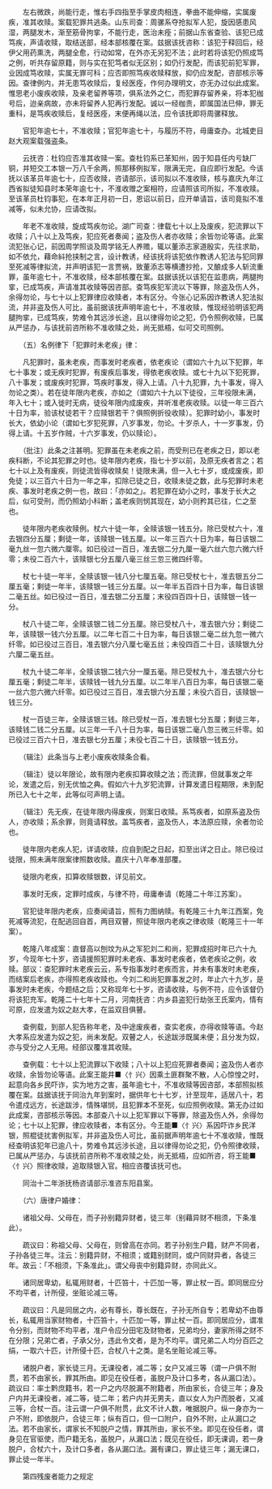 <!-- { "loadSidebar": true } -->
　　左右微跌，尚能行走，惟右手四指至手掌皮肉相连，拳曲不能伸缩，实属废疾，准其收赎。案载犯罪共逃条。山东司查：周骡系夺抢拟军人犯，旋因感患风湿，两腿发木，渐至筋骨拘挛，不能行走，医治未痊；前据山东省查验、该犯已成笃疾，声请收赎，取结送部，经本部核覆在案。兹据该抚咨称：该犯于释回后，经伊父用药熏洗，两腿全愈，行动如常，在外亦无另犯不法；此时若将该犯仍照成笃之例，听共存留原籍，则与实在犯笃者似无区别；如仍行发配，而该犯前犯军罪，业因成笃收赎，实属无罪可科；应否即照笃疾收赎释放，抑仍应发配，咨部核示等因。查律例内，并无患笃收赎后，复经医痊，作何办理明文，亦无办过似此成案。惟思老小废疾收赎，及亲老留养等项，俱系法外之仁，而犯罪存留养亲，将本犯枷号后，迨亲病故，亦未将留养人犯再行发配。诚以一经枷责，即属国法巳伸，罪无重科，是笃疾收赎后，复经医痊，末便再绳以法，应令该抚即将周骡释放。

　　官犯年逾七十，不准收赎；官犯年逾七十，与履历不符，毋庸查办。北城吏目赵大观案载强盗条。

　　云抚咨：杜钧应否准其收赎一案。查杜钧系已革知州，因于知县任内亏缺厂铜，并短交工本银一万八千余两，照那移例拟军，限满无完，自应即行发配。今该抚以该革员年逾七十，应否收赎，咨请部示，该司拟以不准收赎，核与嘉庆九年江西省拟徒知县时本荣年逾七十，不淮收赠之案相符，应请照该司所拟，不准收赎。至该革员杜钧事犯，在本年正月初一日，恩诏以前日，应开单请旨，该司竟拟不准减等，似未允协，应请改拟。

　　年老不准收赎，旋成笃疾勿论。湖广司查：律载七十以上及废疾，犯流罪以下收赎；八十以上及笃疾，犯应死者奏闻；盗及伤人者亦收赎；余皆勿论等语。此案流犯张心记，前因周学照谈及周学铭无人养赡，辄以董添志家道殷实，先往求助，如不依允，藉命紏抢挟制之言，设计教诱，经该抚将该犯依作教诱人犯法与犯同罪至死减等律拟流，并声明该犯一言贾祸，致董添志等横遭抄抢，又酿成多人斩流重罪，虽年逾七十，不准收赎，经本部核覆在案。兹据该抚以该犯在监患病，两腿拘挛，已成笃疾，声请准其收赎等因咨部。查笃疾犯军流以下等罪，除盗及伤人外，余得勿论，与七十以上犯罪律应收赎者，本有区分。今张心记系因诈教诱人犯法拟流，并非盗及伤人可比，虽前据该抚声明年逾七十，不准收赎，惟现经验明该犯两腿拘挛，已成笃疾，势难令其远涉长途，且以律得勿论之犯，仍令照例收赎，已属从严惩办，与该抚前咨所称不准收赎之处，尚无抵梧，似可交司照例。

　　（五）名例律下「犯罪时未老疾」律：

　　凡犯罪时，虽未老疾，而事发时老疾者，依老疾论（谓如六十九以下犯罪，年七十事发；或无疾时犯罪，有废疾后事发，得依老疾收赎。或七十九以下犯死罪，八十事发；或废疾时犯罪，笃疾时事发，得入上请。八十九犯罪，九十事发，得入勿论之类）。若在徒年限内老疾，亦如之（谓如六十九以下徒役，三年役限未满，年入七十；或入徙时无病，徒役年限内成废疾，并听准老疾收赎。以徒一年三百六十日为率，验该杖徒若干？应赎银若干？俱照例折役收赎）。犯罪时幼小，事发时长大，依幼小论（谓如七岁犯死罪，八岁事发，勿论。十岁杀人，十一岁事发，仍得上请。十五岁作贼，十六岁事发，仍以赎论）。

　　（批注）此条之注甚明。犯罪虽在未老疾之前，而受刑已在老疾之日，即以老疾科断，不论其犯罪之时也。徒年限内老疾，指七十岁以前，及原无疾者言之；若七十以上及有废疾，则徒流皆得收赎矣！徒限未满，但一入七十岁，或成废疾，即免徒；以三百六十日为一年之率，扣除已徒之日，收赎未徒之数，此与犯罪时未老疾、事发时老疾之例一也，故曰：「亦如之」。若犯罪在幼小之时，事发于长大之后，似可受刑，而仍照幼小科断；盖老疾则悯其现在，幼小则矜其已往，仁之至也。

　　徒年限内老疾收赎例。杖六十徒一年，全赎该银一钱五分。除已受杖六十，准去银四分五厘；剩徒一年，该赎银一钱五厘。以一年三百六十日为率，每日该银二毫九丝一忽六微六厘零。如已役过一百日，准去银二分九厘一毫六丝六忽六微六纤零；未役二百六十，该赎银七分五厘八毫三丝三忽三微四纤零。

　　杖七十徒一年半，全赎该银一钱八分七厘五毫。除已受杖七十，准去银五分二厘五毫；剩徒一年半，该赎银一钱三分五厘。以一年半五百四十日为率，每日该银二毫五丝。如已役过一百日，准去银二分五厘；末役四百四十日，该赎银一钱一分。

　　杖八十徒二年，全赎该银二钱二分五厘。除已受杖八十，准去银六分；剩徒二年，该赎银一钱六分五厘。以二年七百二十日为率，每日该银二毫二丝九忽一微六纤零。如已役过三百日，准去银六分八厘七毫五丝；未役四百二十日，该赎银九分六厘二毫五丝。

　　杖九十徒二年半，全赎该银二钱六分一厘五毫。除已受杖九十，准去银六分七厘五毫；剩徒二年半，该赎钱一钱九分五厘。以二年半八百日为率，每日该银二毫一丝六忽六微六纤零。如已役过三百日，准去银六分五厘；未役六百日，该赎银一钱三分。

　　杖一百徒三年，全赎该银三钱。除已受杖一百，准去银七分五厘；剩徒三年，该赎钱二钱二分五厘。以三年一千八十日为率，每日该银二毫八忽三微三纤零。如已役过三百六十日，准去银七分五厘；未役七百二十日，该赎银一钱五分。

　　（辑注）此条当与上老小废疾收赎条合看。

　　（辑注）徒以年限论，故有限内老疾扣算收赎之法；而流罪，但就事发之年论，发遣之后，别无优恤之典。假如六十九岁犯流罪，计算发遣日程期限，未到配所已入七十之年，此等似可声明上请。

　　（辑注）先无疾，在徒年限内得废疾，则案日收赎。系笃疾者，如原系盗及伤人，亦收赎；系余罪，则竟请释放。盖笃疾者，盗及伤人，本法原应赎，余者勿论也。

　　徒年限内老疾人犯，详请收赎，应自到配之日起，扣至出详之日止。除已役过徒限，照未满年限案律照数收赎。嘉庆十八年奉准部覆。

　　徒限内老疾，扣算收赎银数，详见前文。

　　事发时无疾，定罪时成疾，与律不符，毋庸奉请（乾隆二十年江苏案）。

　　官犯徒年限内老疾，应奏闻请旨，照有力图纳赎。有乾隆三十九年江西案，免死减等流犯，在配逃回自首，两目双瞽，照徒年限内老疾之律收赎（乾隆三十一年案）。

　　乾隆八年成案：直督高以刨坟为从之军犯刘二和尚，犯罪成招时年已六十九岁，今现年七十岁，咨请援照犯罪时未老疾、事发时老疾者，依老疾论之例，收赎。部议：查犯罪时末老疾云云，系专指事发时老疾而言，并未有事发时未老疾，而结案后老疾，亦得照老疾收赎也。今刘二和尚犯罪事发之时，年止六十九岁，是事发时未老疾，今题结之后；又称现年七十岁，咨请收赎，与例不符，应令该督仍将该犯充军。乾隆二十七年十二月，河南抚咨：内乡县盗犯行劫张王氏案内，情有可原，应发遣为奴之赵大孝，在监双目俱瞽。

　　查例载，到部人犯告称年老，及中途废疾者，查实老疾，亦得收赎等语。今赵大孝系应发遣为奴之犯，尚未发配。双瞽之人，长途跋涉既属未便；且分发为奴，亦与受分之人无用。经部议覆准其收赎。

　　查例载：七十以上犯流罪以下收赎；八十以上犯应死罪者奏闻；盗及伤人者亦收赎，余皆勿论等语。此案王能井■〈忄兴〉因乘土匪群聚不散，人心惊惶之时，起意向各乡民吓诈，实为地方之害，虽年逾七十，不准收赎等因咨部，本部照拟核覆在案。兹据该抚于同治九年到案时，据供年七十七岁，计至现年，适居八十，若令遣戍远方，长途跋涉，情殊堪悯，且犯罪本不至死，似应照例收赎。第无办过如此成案，咨部核示等因。本部查八十以上犯军罪以下等罪，除盗及伤人外，余得勿论；七十以上犯罪，律应收赎者，本有区分。今王能■〈忄兴〉系因吓诈乡民洋银，照棍徒扰害例拟军，并非盗及伤人可比，虽前据声明年逾七十不准收赎，惟既经查明该犯年已逾八十，势难令其远涉长途，且以律得勿论之犯，仍令照律收赎，已属从严惩办，与该抚前咨所称不准收赎之处，尚无抵梧，应如所咨，将王能■〈忄兴〉照律收赎，追取赎银入官。相应咨覆该抚可也。

　　同治十二年浙抚杨咨请部示准咨东阳县案。

　　（六）唐律户婚律：

　　诸祖父母、父母在，而子孙别籍异财者，徒三年（别藉异财不相须，下条准此）。

　　疏议曰：称祖父母、父母在，则曾高在亦同。若子孙别生户籍，财产不同者，子孙各徒三年。注云：别籍异财，不相须；或籍别财同，或户同财异者，各徒三年。故云：「不相须，下条准此」。谓父母丧中别籍异财，亦同此义。

　　诸同居卑幼，私辄用财者，十匹笞十，十匹加一等，罪止杖一百。即同居应分不均平者，计所侵，坐赃论减三等。

　　疏议曰：凡是同居之内，必有尊长，尊长既在，子孙无所自专；若卑幼不由尊长，私辄用当家财物者，十匹笞十，十匹加一等，罪止杖一百。即同居应分，谓准令分别，而财物不均平者，准户令应分田宅及财物者，兄弟均分，妻家所得之财不在分限；兄弟亡者，子承父分，违此令文者，是为不均平。谓兄弟二人均分百匹之绢，一取六十匹，计所侵十匹，合杖八十之类。是名坐赃论减三等。

　　诸脱户者，家长徒三月。无课役者，减二等；女户又减三等（谓一户俱不附贯，若不由家长，罪其所由。即见在役任者，虽脱户及计口多考，各从漏口法）。疏议曰：率士黔庶籍书，若一户之内尽脱漏不附籍者，所由家长，合徒三年；身及户内并无课役者，减二等，徒二年；若户内并无男夫，直以女人为户而脱者，又减三等，合杖一百。注云谓一户俱不附贯，此文不计人数，唯据脱户。纵一身亦为一户不附，即依脱户，合徒三年；纵有百口，但一口附户，自外不附，止从漏口之法。若不由家长，谓家长不知脱户之情，罪其所由，家长不坐。即见在役任者，谓身见在官驱使，而户籍无名，虽脱户，从漏口法；既见在役任，即无课调，若一身脱户，合杖六十，及计口多者，各从漏口法。漏有课口，罪止徒三年；漏无课口，罪止徒一年半。

　　第四残废者能力之规定

